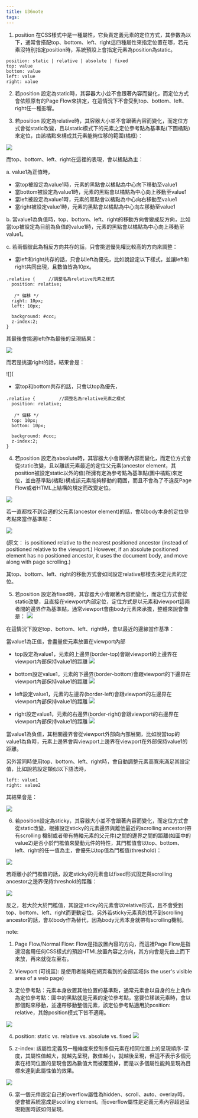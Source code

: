 ```yaml
---
title: U36note
tags:
---
```



1. position 在CSS樣式中是一種屬性，它負責定義元素的定位方式，其參數為以下，通常會搭配top、bottom、left、right這四種屬性來指定位置在哪，若元素沒特別指定position時，系統預設上會指定元素為position為static。

```
position: static | relative | absolute | fixed
top: value
bottom: value
left: value
right: value
```

2. 若position 設定為static時，其容器大小並不會跟著內容而變化，而定位方式會依照原有的Page Flow來排定，在這情況下不會受到top、bottom、left、right任一種影響。

3. 若position 設定為relative時，其容器大小並不會跟著內容而變化，而定位方式會從static改變，且以static模式下的元素之定位參考點為基準點(下圖橘點)來定位，由該橘點來構成其元素能夠位移的範圍(橘框)：

![](https://res.cloudinary.com/dqfxgtyoi/image/upload/v1629707392/blog/htmlPosition/relativeStartPoint_nsc1nk.png)

而top、bottom、left、right在這裡的表現，會以橘點為主：

a. value1為正值時，
- 當top被設定為value1時，元素的黑點會以橘點為中心向下移動至value1
- 當bottom被設定為value1時，元素的黑點會以橘點為中心向上移動至value1
- 當left被設定為value1時，元素的黑點會以橘點為中心向右移動至value1
- 當right被設定value1時，元素的黑點會以橘點為中心向左移動至value1

b. 當value1為負值時，top、bottom、left、right的移動方向會變成反方向，比如當top被設定為目前為負值的value1時，元素的黑點會以橘點為中心向上移動至value1。


c. 若兩個彼此為相反方向共存的話，只會挑選優先權比較高的方向來調整：

- 當left和right共存的話，只會以left為優先，比如說設定以下樣式，並讓left和right共同出現，且數值皆為10px。
```
.relative {		//調整名為relative元素之樣式
  position: relative; 

   /* 偏移 */
  right: 10px;
  left: 10px;
  
  background: #ccc;
  z-index:2;
}
```

其最後會挑選left作為最後的呈現結果：

![](https://res.cloudinary.com/dqfxgtyoi/image/upload/v1629792533/blog/htmlPosition/coexist_rightAndleft_n4wfjy.png)

而若是挑選right的話，結果會是：

![](


- 當top和bottom共存的話，只會以top為優先，


```
.relative {			//調整名為relative元素之樣式
  position: relative; 

   /* 偏移 */
  top: 10px;
  bottom: 10px;
  
  background: #ccc;
  z-index:2;
}

```



4. 若position 設定為absolute時，其容器大小會跟著內容而變化，而定位方式會從static改變，且以離該元素最近的定位父元素(ancestor element，其position被設定static以外的值)所擁有定為參考點為基準點(圖中橘點)來定位，並由基準點(橘點)構成該元素能夠移動的範圍，而且不會為了不違反Page Flow或者HTML上結構的規定而改變定位。

![](https://res.cloudinary.com/dqfxgtyoi/image/upload/v1629708899/blog/htmlPosition/absoluteStartPoint_ihsj9c.png) 

若一直都找不到合適的父元素(ancestor element)的話，會以body本身的定位參考點來當作基準點：

![](https://res.cloudinary.com/dqfxgtyoi/image/upload/v1629709253/blog/htmlPosition/bodyStartPoint_en0fzx.png)

(原文： is positioned relative to the nearest positioned ancestor (instead of positioned relative to the viewport.) However, if an absolute positioned element has no positioned ancestor, it uses the document body, and move along with page scrolling.)

其top、bottom、left、right的移動方式會如同設定relative那樣去決定元素的定位。

5. 若position 設定為fixed時，其容器大小會跟著內容而變化，而定位方式會從static改變，且直接在viewport內部定位，定位方式是以元素和viewport這兩者間的邊界作為基準點，通常viewport會由body元素來承擔，整體來說會像是：
![](https://res.cloudinary.com/dqfxgtyoi/image/upload/v1629711523/blog/htmlPosition/originFixed_gy0g62.png)

在這情況下設定top、bottom、left、right時，會以最近的邊線當作基準：

當value1為正值，會盡量使元素放置在viewport內部
- top設定為value1，元素的上邊界(border-top)會跟viewport的上邊界在viewport內部保持value1的距離
![](https://res.cloudinary.com/dqfxgtyoi/image/upload/v1629711353/blog/htmlPosition/topFixed_yavtfv.png)

- bottom設定value1，元素的下邊界(border-bottom)會跟viewport的下邊界在viewport內部保持value1的距離
![](https://res.cloudinary.com/dqfxgtyoi/image/upload/v1629711353/blog/htmlPosition/bottomFiexd_h9olxv.png)

- left設定value1，元素的左邊界(border-left)會跟viewport的左邊界在viewport內部保持value1的距離
![](https://res.cloudinary.com/dqfxgtyoi/image/upload/v1629711353/blog/htmlPosition/leftFixed_czb3te.png)

- right設定value1，元素的右邊界(border-right)會跟viewport的右邊界在viewport內部保持value1的距離
![](https://res.cloudinary.com/dqfxgtyoi/image/upload/v1629711353/blog/htmlPosition/rightFixed_bewenm.png)

當value1為負值，其相關邊界會從viewport外部向內部展開，比如說當top的value1為負時，元素上邊界會與viewport上邊界在viewport在外部保持value1的距離。

另外當同時使用top、bottom、left、right時，會自動調整元素高寬來滿足其設定值，比如說若設定類似以下語法時，
```
left: value1
right: value2
```

其結果會是：

![](https://res.cloudinary.com/dqfxgtyoi/image/upload/v1629713038/blog/htmlPosition/leftrightFixedExample_gfitur.png)

6. 若position設定為sticky，其容器大小並不會跟著內容而變化，而定位方式會從static改變，根據設定sticky的元素邊界與離他最近的scrolling ancestor(帶有scrolling 機制或者帶有捲軸元素的父元件)之間的邊界之間的距離(如圖中的value2)是否小於門檻值來變動元件的特性，其門檻值會以top、bottom、left、right的任一值為主，會優先以top值為門檻值(threshold)：

![](https://res.cloudinary.com/dqfxgtyoi/image/upload/v1629787015/blog/htmlPosition/stickyPosition_kxapar.png)

若距離小於門檻值的話，設定sticky的元素會以fixed形式固定與scrolling ancestor之邊界保持threshold的距離：

![](https://res.cloudinary.com/dqfxgtyoi/image/upload/v1629787535/blog/htmlPosition/sticky2Fixed_uhhon4.png)

反之，若大於大於門檻值，其設定sticky的元素會以relative形式，且不會受到top、bottom、left、right而更動定位。另外若sticky元素真的找不到scrolling ancestor的話，會以body作為替代，因為body元素本身就帶有scrolling機制。 

note:
1. Page Flow/Normal Flow: Flow是指放置內容的方向，而這裡Page Flow是指還沒套用任何CSS樣式的預設HTML放置內容之方向，其方向會是先由上而下來放，再來就從左至右。

2. Viewport (可視區): 是使用者能夠在網頁看到的全部區域(is the user's visible area of a web page)

3. 定位參考點：元素本身放置其他位置的基準點，通常元素會以自身的左上角作為定位參考點：圖中的黑點就是元素的定位參考點，當要位移該元素時，會以那個點來移動，並連帶移動整個元素，該定位參考點適用於position: relative，其餘position模式下皆不適用。

![](https://res.cloudinary.com/dqfxgtyoi/image/upload/v1629706579/blog/htmlPosition/positioningPoint_edkots.png)


4. position: static vs. relative vs. absolute vs. fixed 
![](https://res.cloudinary.com/dqfxgtyoi/image/upload/v1629726945/blog/htmlPosition/strengthOf4PositionsFromAC_xgtx7o.png)

5. z-index: 該屬性定義另一種維度來控制多個元素在相同位置上的呈現順序-深度，其屬性值越大，就越先呈現，數值越小，就越後呈現，但這不表示多個元素在相同位置的呈現會因為數值大而被覆蓋掉，而是以多個屬性能夠呈現為目標來達到此屬性值的效果。

![](https://res.cloudinary.com/dqfxgtyoi/image/upload/v1629726946/blog/htmlPosition/zIndexFromAC_vhpa0z.png)


6. 當一個元件設定自己的overflow屬性為hidden、scroll、auto、overlay時，便會被系統當成是scolling element。而overflow屬性是定義元素內容超過呈現範圍時該如何呈現。
